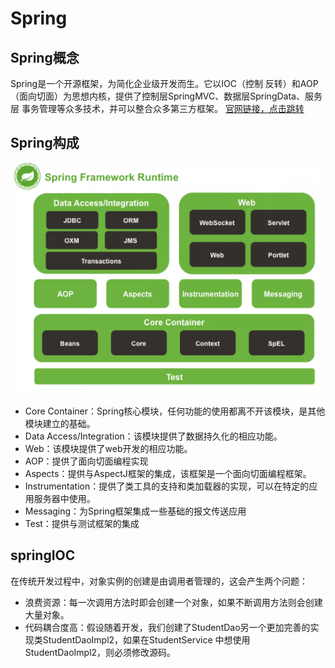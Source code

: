 # Spring
## Spring概念
Spring是一个开源框架，为简化企业级开发而生。它以IOC（控制 反转）和AOP（面向切面）为思想内核，提供了控制层SpringMVC、数据层SpringData、服务层
事务管理等众多技术，并可以整合众多第三方框架。
[官网链接，点击跳转](https://spring.io)

## Spring构成

![Alt](src/main/resources/static/images/spring.png)
+ Core Container：Spring核心模块，任何功能的使用都离不开该模块，是其他模块建立的基础。
+ Data Access/Integration：该模块提供了数据持久化的相应功能。
+ Web：该模块提供了web开发的相应功能。
+ AOP：提供了面向切面编程实现
+ Aspects：提供与AspectJ框架的集成，该框架是一个面向切面编程框架。
+ Instrumentation：提供了类工具的支持和类加载器的实现，可以在特定的应用服务器中使用。
+ Messaging：为Spring框架集成一些基础的报文传送应用
+ Test：提供与测试框架的集成

## springIOC
在传统开发过程中，对象实例的创建是由调用者管理的，这会产生两个问题：
- 浪费资源：每一次调用方法时即会创建一个对象，如果不断调用方法则会创建大量对象。
- 代码耦合度高：假设随着开发，我们创建了StudentDao另一个更加完善的实现类StudentDaoImpl2，如果在StudentService
中想使用StudentDaoImpl2，则必须修改源码。
